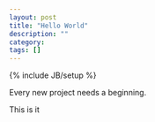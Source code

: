 ```yaml
---
layout: post
title: "Hello World"
description: ""
category: 
tags: []
---
```

{% include JB/setup %}

Every new project needs a beginning.

This is it

